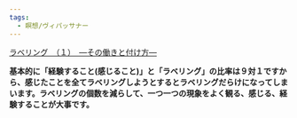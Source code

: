 ```yaml
---
tags:
  - 瞑想/ヴィパッサナー
---
```

[ラベリング　（１）　―その働きと付け方―](https://www.satisati.jp/category13/category18/entry113.html)

**基本的に「経験すること(感じること)」と「ラベリング」の比率は９対１ですから、感じたことを全てラベリングしようとするとラベリングだらけになってしまいます。ラベリングの個数を減らして、一つ一つの現象をよく観る、感じる、経験することが大事です。**

